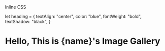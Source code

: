 Inline CSS

let heading = {
    textAlign: "center",
    color: "blue",
    fontWeight: "bold",
    textShadow: "black",
}

<h1 style = {heading} contentEditable="true">
        Hello, This is {name}'s Image Gallery
</h1>
